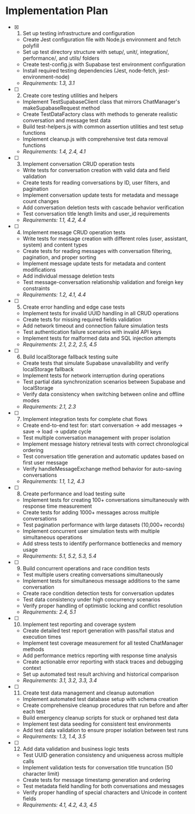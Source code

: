 # Implementation Plan

- [x] 1. Set up testing infrastructure and configuration





  - Create Jest configuration file with Node.js environment and fetch polyfill
  - Set up test directory structure with setup/, unit/, integration/, performance/, and utils/ folders
  - Create test-config.js with Supabase test environment configuration
  - Install required testing dependencies (Jest, node-fetch, jest-environment-node)
  - _Requirements: 1.3, 3.1_

- [ ] 2. Create core testing utilities and helpers
  - Implement TestSupabaseClient class that mirrors ChatManager's makeSupabaseRequest method
  - Create TestDataFactory class with methods to generate realistic conversation and message test data
  - Build test-helpers.js with common assertion utilities and test setup functions
  - Implement cleanup.js with comprehensive test data removal functions
  - _Requirements: 1.4, 2.4, 4.1_

- [ ] 3. Implement conversation CRUD operation tests
  - Write tests for conversation creation with valid data and field validation
  - Create tests for reading conversations by ID, user filters, and pagination
  - Implement conversation update tests for metadata and message count changes
  - Add conversation deletion tests with cascade behavior verification
  - Test conversation title length limits and user_id requirements
  - _Requirements: 1.1, 4.2, 4.4_

- [ ] 4. Implement message CRUD operation tests
  - Write tests for message creation with different roles (user, assistant, system) and content types
  - Create tests for reading messages with conversation filtering, pagination, and proper sorting
  - Implement message update tests for metadata and content modifications
  - Add individual message deletion tests
  - Test message-conversation relationship validation and foreign key constraints
  - _Requirements: 1.2, 4.1, 4.4_

- [ ] 5. Create error handling and edge case tests
  - Implement tests for invalid UUID handling in all CRUD operations
  - Create tests for missing required fields validation
  - Add network timeout and connection failure simulation tests
  - Test authentication failure scenarios with invalid API keys
  - Implement tests for malformed data and SQL injection attempts
  - _Requirements: 2.1, 2.2, 2.5, 4.5_

- [ ] 6. Build localStorage fallback testing suite
  - Create tests that simulate Supabase unavailability and verify localStorage fallback
  - Implement tests for network interruption during operations
  - Test partial data synchronization scenarios between Supabase and localStorage
  - Verify data consistency when switching between online and offline modes
  - _Requirements: 2.1, 2.3_

- [ ] 7. Implement integration tests for complete chat flows
  - Create end-to-end test for: start conversation → add messages → save → load → update cycle
  - Test multiple conversation management with proper isolation
  - Implement message history retrieval tests with correct chronological ordering
  - Test conversation title generation and automatic updates based on first user message
  - Verify handleMessageExchange method behavior for auto-saving conversations
  - _Requirements: 1.1, 1.2, 4.3_

- [ ] 8. Create performance and load testing suite
  - Implement tests for creating 100+ conversations simultaneously with response time measurement
  - Create tests for adding 1000+ messages across multiple conversations
  - Test pagination performance with large datasets (10,000+ records)
  - Implement concurrent user simulation tests with multiple simultaneous operations
  - Add stress tests to identify performance bottlenecks and memory usage
  - _Requirements: 5.1, 5.2, 5.3, 5.4_

- [ ] 9. Build concurrent operations and race condition tests
  - Test multiple users creating conversations simultaneously
  - Implement tests for simultaneous message additions to the same conversation
  - Create race condition detection tests for conversation updates
  - Test data consistency under high concurrency scenarios
  - Verify proper handling of optimistic locking and conflict resolution
  - _Requirements: 2.4, 5.1_

- [ ] 10. Implement test reporting and coverage system
  - Create detailed test report generation with pass/fail status and execution times
  - Implement test coverage measurement for all tested ChatManager methods
  - Add performance metrics reporting with response time analysis
  - Create actionable error reporting with stack traces and debugging context
  - Set up automated test result archiving and historical comparison
  - _Requirements: 3.1, 3.2, 3.3, 3.4_

- [ ] 11. Create test data management and cleanup automation
  - Implement automated test database setup with schema creation
  - Create comprehensive cleanup procedures that run before and after each test
  - Build emergency cleanup scripts for stuck or orphaned test data
  - Implement test data seeding for consistent test environments
  - Add test data validation to ensure proper isolation between test runs
  - _Requirements: 1.3, 1.4, 3.5_

- [ ] 12. Add data validation and business logic tests
  - Test UUID generation consistency and uniqueness across multiple calls
  - Implement validation tests for conversation title truncation (50 character limit)
  - Create tests for message timestamp generation and ordering
  - Test metadata field handling for both conversations and messages
  - Verify proper handling of special characters and Unicode in content fields
  - _Requirements: 4.1, 4.2, 4.3, 4.5_